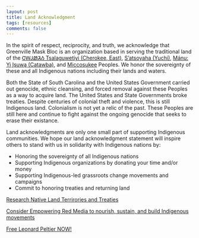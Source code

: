 ```yaml
---
layout: post
title: Land Acknowledgment
tags: [resources]
comments: false
---
```

 
In the spirit of respect, reciprocity, and truth, we acknowledge that Greenville Mask Bloc is an organization based in serving the traditional land of the [ᏣᎳᎫᏪᏘᏱ Tsalaguwetiyi (Cherokee, East)](https://ebci.com/), [S’atsoyaha (Yuchi)](https://www.srbeucheetribe.org/), [Mánu: Yį Įsuwą (Catawba)](https://catawbaindian.net/), and [Miccosukee](https://www.instagram.com/miccosukeetribeofindians/) Peoples. We honor the sovereignty of these and all Indigenous nations including their lands and waters.

Both the State of South Carolina and the United States Government carried out genocide, ethnic cleansing, and forced removal against these Peoples as a way to acquire land. The United States and State Governments broke treaties. Despite centuries of colonial theft and violence, this is still Indigenous land. Colonialism is not yet a relic of the past. These Peoples are still here and continue to fight against the ongoing genocide that seeks to erase their existance.

Land acknowledgments are only one small part of supporting Indigenous communities. We hope our land acknowledgment statement will inspire others to stand with us in solidarity with Indigenous nations by:
* Honoring the sovereignty of all Indigenous nations
* Supporting Indigenous organizations by donating your time and/or money
* Supporting Indigenous-led grassroots change movements and campaigns
* Commit to honoring treaties and returning land

[Research Native Land Terrirories and Treaties](https://native-land.ca/)

[Consider Empowering Red Media to nourish, sustain, and build Indigenous movements](https://redmedia.press/)

[Free Leonard Peltier NOW!](https://www.freeleonardpeltiernow.org/)
